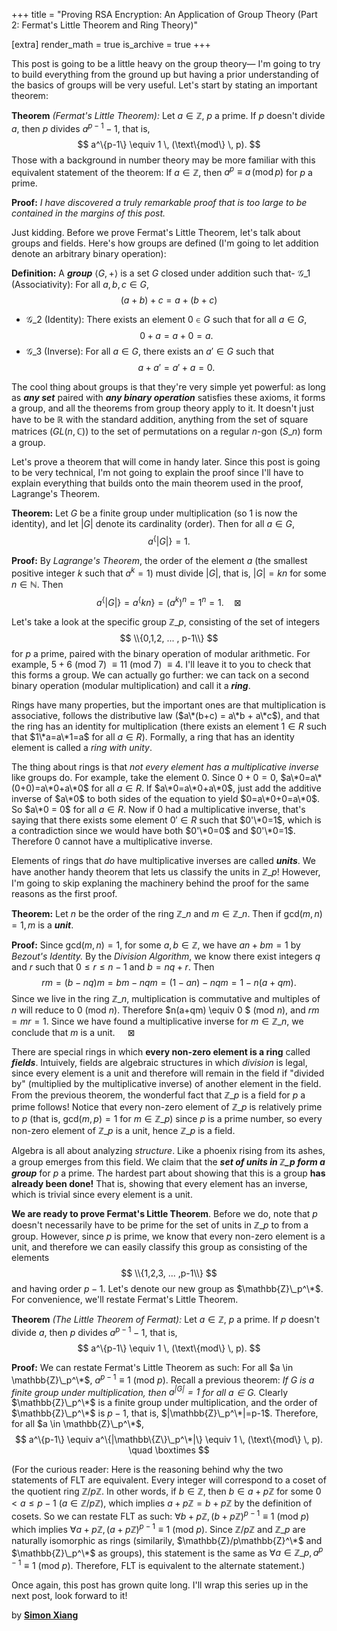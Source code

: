 +++
title = "Proving RSA Encryption: An Application of Group Theory (Part 2: Fermat's Little Theorem and Ring Theory)"

[extra]
render_math = true
is_archive = true
+++




This post is going to be a little heavy on the group theory— I'm going to try to build everything from the ground up but having a prior understanding of the basics of groups will be very useful. Let's start by stating an important theorem:

**Theorem** *(Fermat's Little Theorem):* Let $a \in \mathbb{Z}$, $p$ a prime. If $p$ doesn't divide $a$, then $p$ divides $a^{p-1} - 1$, that is,
$$
a^\{p-1\} \equiv 1 \, (\text\{mod\} \, p).
$$
Those with a background in number theory may be more familiar with this equivalent statement of the theorem: If $a \in \mathbb{Z}$, then $a^p \equiv a \, (\text{mod} \, p)$ for $p$ a prime.

**Proof:** *I have discovered a truly remarkable proof that is too large to be contained in the margins of this post.*

Just kidding. Before we prove Fermat's Little Theorem, let's talk about groups and fields. Here's how groups are defined (I'm going to let addition denote an arbitrary binary operation):

**Definition:** A ***group*** $\langle G,+ \rangle$ is a set $G$ closed under addition such that- $\mathscr{G}\_1$ (Associativity): For all $a, b, c \in G,$
  $$
  (a+b)+c = a+(b+c)
  $$
- $  \mathscr{G}\_2$ (Identity): There exists an element $0 \in G$ such that for all $a \in G$,
  $$
  0+a=a+0=a.
  $$
- $  \mathscr{G}\_3$ (Inverse): For all $a \in G$, there exists an $a' \in G$ such that
  $$
  a + a' = a' + a = 0.
  $$


The cool thing about groups is that they're very simple yet powerful: as long as ***any set*** paired with ***any binary operation*** satisfies these axioms, it forms a group, and all the theorems from group theory apply to it. It doesn't just have to be $\mathbb{R}$ with the standard addition, anything from the set of square matrices $(GL(n, \mathbb{C}))$ to the set of permutations on a regular $n$-gon $(S\_n)$ form a group.

Let's prove a theorem that will come in handy later. Since this post is going to be very technical, I'm not going to explain the proof since I'll have to explain everything that builds onto the main theorem used in the proof, Lagrange's Theorem.

**Theorem:** Let $G$ be a finite group under multiplication (so 1 is now the identity), and let $|G|$ denote its cardinality (order). Then for all $a \in G$,
$$
a^\{|G|\} = 1.
$$

**Proof:** By *Lagrange's Theorem*, the order of the element $a$ (the smallest positive integer $k$ such that $a^k=1$) must divide $|G|$, that is, $|G|=kn$ for some $n \in \mathbb{N}$. Then
$$
a^\{|G|\}=a^\{kn\}=(a^k)^n=1^n=1. \quad \boxtimes
$$

Let's take a look at the specific group $\mathbb{Z}\_p$, consisting of the set of integers
$$
\\{0,1,2, ... , p-1\\}
$$
for $p$ a prime, paired with the binary operation of modular arithmetic. For example, $5+6$ (mod 7) $\equiv 11$ (mod 7) $\equiv 4$. I'll leave it to you to check that this forms a group. We can actually go further: we can tack on a second binary operation (modular multiplication) and call it a ***ring***.

Rings have many properties, but the important ones are that multiplication is associative, follows the distributive law ($a\*(b+c) = a\*b + a\*c$), and that the ring has an identity for multiplication (there exists an element $1 \in R$ such that $1\*a=a\*1=a$ for all $a \in R$). Formally, a ring that has an identity element is called a *ring with unity*.

The thing about rings is that *not every element has a multiplicative inverse* like groups do. For example, take the element $0$. Since $0+0=0$, $a\*0=a\*(0+0)=a\*0+a\*0$ for all $a \in R$. If $a\*0=a\*0+a\*0$, just add the additive inverse of $a\*0$ to both sides of the equation to yield $0=a\*0+0=a\*0$. So $a\*0 = 0$ for all $a \in R$. Now if $0$ had a multiplicative inverse, that's saying that there exists some element $0' \in R$ such that $0'\*0=1$, which is a contradiction since we would have both $0'\*0=0$ and $0'\*0=1$. Therefore $0$ cannot have a multiplicative inverse.

Elements of rings that *do* have multiplicative inverses are called ***units***. We have another handy theorem that lets us classify the units in $\mathbb{Z}\_p$! However, I'm going to skip explaning the machinery behind the proof for the same reasons as the first proof.

**Theorem:** Let $n$ be the order of the ring $\mathbb{Z}\_n$ and $m \in \mathbb{Z}\_n$. Then if $\text{gcd}(m,n)=1, m$ is a ***unit***.

**Proof:** Since $\text{gcd}(m,n)=1$, for some $a, b \in \mathbb{Z}$, we have $an+bm=1$ by *Bezout's Identity.* By the *Division Algorithm*, we know there exist integers $q$ and $r$ such that $0 \leq r \leq n-1$ and $b=nq+r$. Then
$$
rm = (b-nq)m = bm-nqm = (1-an)-nqm = 1 - n(a+qm).
$$
Since we live in the ring $\mathbb{Z}\_n$, multiplication is commutative and multiples of $n$ will reduce to $0$ (mod $n$). Therefore $n(a+qm) \equiv 0 $ (mod $n$), and $rm=mr=1$. Since we have found a multiplicative inverse for $m \in \mathbb{Z}\_n$, we conclude that $m$ is a unit. $\quad \boxtimes$

There are special rings in which **every non-zero element is a ring** called ***fields***. Intuively, fields are algebraic structures in which *division*  is legal, since every element is a unit and therefore will remain in the field if "divided by" (multiplied by the multiplicative inverse) of another element in the field. From the previous theorem, the wonderful fact that $\mathbb{Z}\_p$ is a field for $p$ a prime follows! Notice that every non-zero element of $\mathbb{Z}\_p$ is relatively prime to $p$ (that is, gcd$(m,p)=1$ for $m \in \mathbb{Z}\_p$) since $p$ is a prime number, so every non-zero element of $\mathbb{Z}\_p$ is a unit, hence $\mathbb{Z}\_p$ is a field.

Algebra is all about analyzing *structure*. Like a phoenix rising from its ashes, a group emerges from this field. We claim that the ***set of units in $\mathbb{Z}\_p$ form a group*** for $p$ a prime. The hardest part about showing that this is a group **has already been done!** That is, showing that every element has an inverse, which is trivial since every element is a unit.

**We are ready to prove Fermat's Little Theorem**. Before we do, note that $p$ doesn't necessarily have to be prime for the set of units in $\mathbb{Z}\_p$ to from a group. However, since $p$ is prime, we know that every non-zero element is a unit, and therefore we can easily classify this group as consisting of the elements
$$
\\{1,2,3, ... ,p-1\\}
$$
and having order $p-1$. Let's denote our new group as $\mathbb{Z}\_p^\*$. For convenience, we'll restate Fermat's Little Theorem.

**Theorem** *(The Little Theorem of Fermat):* Let $a \in \mathbb{Z}$, $p$ a prime. If $p$ doesn't divide $a$, then $p$ divides $a^{p-1} - 1$, that is,
$$
a^\{p-1\} \equiv 1 \, (\text\{mod\} \, p).
$$

**Proof:** We can restate Fermat's Little Theorem as such: For all $a \in \mathbb{Z}\_p^\*$, $a^{p-1} \equiv 1$ (mod $p$). Recall a previous theorem: *If $G$ is a finite group under multiplication, then $a^{|G|}=1$ for all $a \in G$.* Clearly $\mathbb{Z}\_p^\*$ is a finite group under multiplication, and the order of $\mathbb{Z}\_p^\*$ is $p-1$, that is, $|\mathbb{Z}\_p^\*|=p-1$. Therefore, for all $a \in \mathbb{Z}\_p^\*$,
$$
a^\{p-1\} \equiv a^\{|\mathbb\{Z\}\_p^\*|\} \equiv 1 \, (\text\{mod\} \, p). \quad \boxtimes
$$

(For the curious reader: Here is the reasoning behind why the two statements of FLT are equivalent. Every integer will correspond to a coset of the quotient ring $\mathbb{Z}/p\mathbb{Z}.$ In other words, if $b \in \mathbb{Z}$, then $b \in a+p\mathbb{Z}$ for some $0 \lt a \leq p-1$ $(a \in \mathbb{Z}/p\mathbb{Z}),$ which implies $a+p\mathbb{Z}=b+p\mathbb{Z}$ by the definition of cosets. So we can restate FLT as such: $\forall b+p\mathbb{Z}, (b+p\mathbb{Z})^{p-1} \equiv 1$ (mod $p$) which implies $\forall a+p\mathbb{Z}, (a+p\mathbb{Z})^{p-1} \equiv 1$ (mod $p$). Since $\mathbb{Z}/p\mathbb{Z}$ and $\mathbb{Z}\_p$ are naturally isomorphic as rings (similarily, $\mathbb{Z}/p\mathbb{Z}^\*$ and $\mathbb{Z}\_p^\*$ as groups), this statement is the same as $\forall a \in \mathbb{Z}\_p, a^{p-1} \equiv 1$ (mod $p$). Therefore, FLT is equivalent to the alternate statement.)

Once again, this post has grown quite long. I'll wrap this series up in the next post, look forward to it!

by **[Simon Xiang](https://simonxiang.xyz/)**


